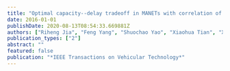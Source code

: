 ```yaml
---
title: "Optimal capacity--delay tradeoff in MANETs with correlation of node mobility"
date: 2016-01-01
publishDate: 2020-08-13T08:54:33.669881Z
authors: ["Riheng Jia", "Feng Yang", "Shuochao Yao", "Xiaohua Tian", "Xinbing Wang", "Wenjun Zhang", "Jun Xu"]
publication_types: ["2"]
abstract: ""
featured: false
publication: "*IEEE Transactions on Vehicular Technology*"
---
```


